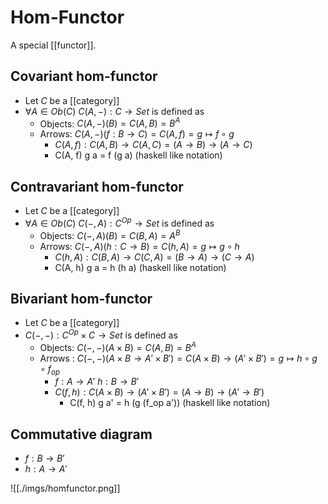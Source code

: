 # Hom-Functor

A special [[functor]].

## Covariant hom-functor
- Let $C$ be a [[category]]
- $\forall A \in Ob(C)$ $C(A,-) : C \to Set$ is defined as
  - Objects: $C(A,-)(B) = C(A,B) = B^A$
  - Arrows: $C(A,-)(f : B \to C) = C(A,f) = g \mapsto f \circ g$
    - $C(A, f) : C(A, B) \to C(A, C) = (A \to B) \to (A \to C)$
    - C(A, f) g a = f (g a) (haskell like notation)

## Contravariant hom-functor
- Let $C$ be a [[category]]
- $\forall A \in Ob(C)$ $C(-,A) : C^{Op} \to Set$ is defined as
  - Objects: $C(-,A)(B) = C(B,A) = A^B$
  - Arrows: $C(-,A)(h : C \to B) = C(h,A) = g \mapsto g \circ h$
    - $C(h, A) : C(B, A) \to C(C, A) = (B \to A) \to (C \to A)$
    - C(A, h) g a = h (h a) (haskell like notation)

## Bivariant hom-functor
- Let $C$ be a [[category]]
- $C(-,-) : C^{Op} \times C \to Set$ is defined as
  - Objects: $C(-,-)(A \times B) = C(A, B) = B^A$
  - Arrows : $C(-,-)(A \times B \to A' \times B') = C(A \times B) \to (A' \times B') = g \mapsto h \circ g \circ f_{op}$
    + $f : A \to A'$ $h : B \to B'$
    + $C(f, h) : C(A \times B) \to (A' \times B') = (A \to B) \to (A' \to B')$
      - C(f, h) g a' = h (g (f_op a'))  (haskell like notation)

## Commutative diagram
- $f : B \to B'$
- $h : A \to A'$

![[./imgs/homfunctor.png]]
